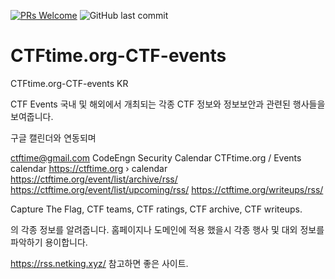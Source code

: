 [![PRs Welcome](https://img.shields.io/badge/PRs-welcome-brightgreen.svg?style=flat-square)](http://makeapullrequest.com)
![GitHub last commit](https://img.shields.io/github/last-commit/jeongjy0317/Arcalive-Emoji-Downloader.svg)
# CTFtime.org-CTF-events
CTFtime.org-CTF-events KR

CTF Events
국내 및 해외에서 개최되는 각종 CTF 정보와 정보보안과 관련된 행사들을 보여줍니다. 

구글 캘린더와 연동되며 

ctftime@gmail.com 
CodeEngn Security Calendar 
CTFtime.org / Events calendar
https://ctftime.org › calendar
https://ctftime.org/event/list/archive/rss/
https://ctftime.org/event/list/upcoming/rss/
https://ctftime.org/writeups/rss/

Capture The Flag, CTF teams, CTF ratings, CTF archive, CTF writeups.

의 각종 정보를 알려줍니다. 
홈페이지나 도메인에 적용 했을시 각종 행사 및 대외 정보를 파악하기 용이합니다. 

https://rss.netking.xyz/ 참고하면 좋은 사이트.
